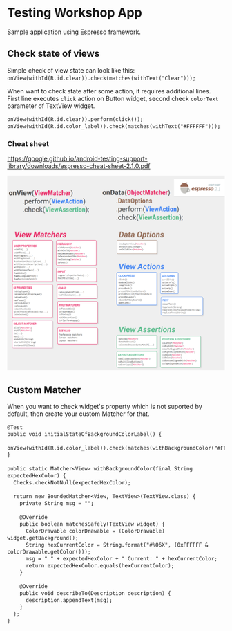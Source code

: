 # Testing Workshop App
Sample application using Espresso framework.

## Check state of views
Simple check of view state can look like this: `onView(withId(R.id.clear)).check(matches(withText("Clear")));`

When want to check state after some action, it requires additional lines. First line executes `click` action on Button widget, second check `colorText` parameter of TextView widget.
```
onView(withId(R.id.clear)).perform(click());
onView(withId(R.id.color_label)).check(matches(withText("#FFFFFF")));
```
### Cheat sheet
https://google.github.io/android-testing-support-library/downloads/espresso-cheat-sheet-2.1.0.pdf

![alt tag](https://github.com/wtopolski/testing-workshop-app/blob/master/docs/screen1.png)

## Custom Matcher
When you want to check widget's property which is not suported by default, then create your custom Matcher for that.

```
@Test
public void initialStateOfBackgroundColorLabel() {
  onView(withId(R.id.color_label)).check(matches(withBackgroundColor("#FFFFFF")));
}

public static Matcher<View> withBackgroundColor(final String expectedHexColor) {
  Checks.checkNotNull(expectedHexColor);

  return new BoundedMatcher<View, TextView>(TextView.class) {
    private String msg = "";

    @Override
    public boolean matchesSafely(TextView widget) {
      ColorDrawable colorDrawable = (ColorDrawable) widget.getBackground();
      String hexCurrentColor = String.format("#%06X", (0xFFFFFF & colorDrawable.getColor()));
      msg = " " + expectedHexColor + " Current: " + hexCurrentColor;
      return expectedHexColor.equals(hexCurrentColor);
    }

    @Override
    public void describeTo(Description description) {
      description.appendText(msg);
    }
  };
}
```
